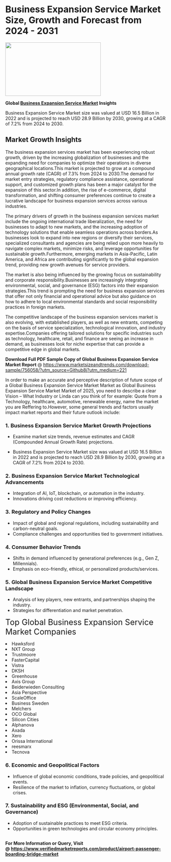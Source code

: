 <H1>Business Expansion Service Market Size, Growth and Forecast from 2024 - 2031</H1><img class="aligncenter size-medium wp-image-584254" src="https://thirdeyenews.in/wp-content/uploads/2024/09/Global-Market-Research-300x168.jpeg" alt="" width="300" height="168" /><p><strong>Global&nbsp;<a href="https://www.marketsizeandtrends.com/download-sample/756058/?utm_source=Github8j?utm_medium=221">Business Expansion Service Market</a> Insights</strong></p><p>Business Expansion Service Market size was valued at USD 16.5 Billion in 2022 and is projected to reach USD 28.9 Billion by 2030, growing at a CAGR of 7.2% from 2024 to 2030.</p><p><h2>Market Growth Insights</h2> <p>The business expansion services market has been experiencing robust growth, driven by the increasing globalization of businesses and the expanding need for companies to optimize their operations in diverse geographical locations.This market is projected to grow at a compound annual growth rate (CAGR) of 7.3% from 2024 to 2030.The demand for market entry strategies, regulatory compliance assistance, operational support, and customized growth plans has been a major catalyst for the expansion of this sector.In addition, the rise of e-commerce, digital transformation, and shifting consumer preferences continue to create a lucrative landscape for business expansion services across various industries.</p> <p>The primary drivers of growth in the business expansion services market include the ongoing international trade liberalization, the need for businesses to adapt to new markets, and the increasing adoption of technology solutions that enable seamless operations across borders.As businesses look to expand into new regions or diversify their services, specialized consultants and agencies are being relied upon more heavily to navigate complex markets, minimize risks, and leverage opportunities for sustainable growth.Furthermore, emerging markets in Asia-Pacific, Latin America, and Africa are contributing significantly to the global expansion trend, providing new growth avenues for service providers.</p> <p>The market is also being influenced by the growing focus on sustainability and corporate responsibility.Businesses are increasingly integrating environmental, social, and governance (ESG) factors into their expansion strategies.This trend is prompting the need for business expansion services that offer not only financial and operational advice but also guidance on how to adhere to local environmental standards and social responsibility practices in foreign markets.</p> <p>The competitive landscape of the business expansion services market is also evolving, with established players, as well as new entrants, competing on the basis of service specialization, technological innovation, and industry expertise.Companies offering tailored solutions for specific industries such as technology, healthcare, retail, and finance are seeing an increase in demand, as businesses look for niche expertise that can provide a competitive edge in global markets.</p> <p><span class=""><strong>Download Full PDF Sample Copy of Global Business Expansion Service Market Report</strong> @ <a href="https://www.marketsizeandtrends.com/download-sample/756058/?utm_source=Github8j?utm_medium=221" target="_blank">https://www.marketsizeandtrends.com/download-sample/756058/?utm_source=Github8j?utm_medium=221</a></span></p><p>In order to make an accurate and perceptive description of future scope of a Global&nbsp;Business Expansion Service Market Market as Global&nbsp;Business Expansion Service Market Market of 2025, you need to describe a clear Vision &ndash; What Industry or Linda can you think of for example: Quote from a Technology, healthcare, automotive, renewable energy, name the market you are Reffering to.However, some general trends and factors usually impact market reports and their future outlook include:</p><h3>1.&nbsp;<strong>Business Expansion Service Market Growth Projections</strong></h3><ul><li>Examine market size trends, revenue estimates and CAGR (Compounded Annual Growth Rate) projections.</li><li><p>Business Expansion Service Market size was valued at USD 16.5 Billion in 2022 and is projected to reach USD 28.9 Billion by 2030, growing at a CAGR of 7.2% from 2024 to 2030.</p></li></ul><h3>2.&nbsp;<strong>Business Expansion Service Market Technological Advancements</strong></h3><ul><li>Integration of AI, IoT, blockchain, or automation in the industry.</li><li>Innovations driving cost reductions or improving efficiency.</li></ul><h3>3.&nbsp;<strong>Regulatory and Policy Changes</strong></h3><ul><li>Impact of global and regional regulations, including sustainability and carbon-neutral goals.</li><li>Compliance challenges and opportunities tied to government initiatives.</li></ul><h3>4.&nbsp;<strong>Consumer Behavior Trends</strong></h3><ul><li>Shifts in demand influenced by generational preferences (e.g., Gen Z, Millennials).</li><li>Emphasis on eco-friendly, ethical, or personalized products/services.</li></ul><h3>5.&nbsp;<strong>Global Business Expansion Service Market Competitive Landscape</strong></h3><ul><li>Analysis of key players, new entrants, and partnerships shaping the industry.</li><li>Strategies for differentiation and market penetration.</li></ul><p data-pm-slice="1 1 []"><span style="color: inherit; font-family: inherit; font-size: 25px;">Top Global Business Expansion Service Market Companies</span></p><div class="" data-test-id=""><p><li>Hawksford</li><li> NXT Group</li><li> Trustmoore</li><li> FasterCapital</li><li> Vistra</li><li> DKSH</li><li> Greenhouse</li><li> Axis Group</li><li> Beiderwieden Consulting</li><li> Asia Perspective</li><li> ScaleOffice</li><li> Business Sweden</li><li> Melchers</li><li> OCO Global</li><li> Silicon Cities</li><li> Alphanova</li><li> Axada</li><li> Xero</li><li> Orissa International</li><li> reesmarx</li><li> Tecnova</li></p></div><h3>6.&nbsp;<strong>Economic and Geopolitical Factors</strong></h3><ul><li>Influence of global economic conditions, trade policies, and geopolitical events.</li><li>Resilience of the market to inflation, currency fluctuations, or global crises.</li></ul><h3>7.&nbsp;<strong>Sustainability and ESG (Environmental, Social, and Governance)</strong></h3><ul><li>Adoption of sustainable practices to meet ESG criteria.</li><li>Opportunities in green technologies and circular economy principles.</li></ul><h2><strong style="font-size: 14px;">For More Information or Query, Visit @&nbsp;</strong><a style="background-color: #ffffff; font-size: 14px;" href="https://www.marketsizeandtrends.com/report/business-expansion-service-market/" target="_blank">https://www.verifiedmarketreports.com/product/airport-passenger-boarding-bridge-market</a></h2>